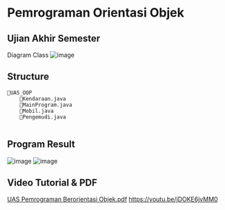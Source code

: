 # Pemrograman Orientasi Objek
## Ujian Akhir Semester
Diagram Class
![image](https://user-images.githubusercontent.com/115912073/212502711-8c0c4b71-5273-4917-8ec3-fff9d0a5a261.png)

## Structure
```
📁UAS_OOP
    📄Kendaraan.java
    📄MainProgram.java
    📄Mobil.java
    📄Pengemudi.java
    
```

## Program Result
![image](https://user-images.githubusercontent.com/115912073/212502055-205478e1-0a20-4323-b1c8-21b25ed35f45.png)
![image](https://user-images.githubusercontent.com/115912073/212502069-a28510ce-0a30-4fe8-bf92-dde2ce2c75f9.png)


## Video Tutorial & PDF
[UAS Pemrograman Berorientasi Objek.pdf](https://github.com/AdelaVernanda/UAS_OOP/files/10419140/UAS.Pemrograman.Berorientasi.Objek.pdf)
https://youtu.be/jDOKE6jvMM0
